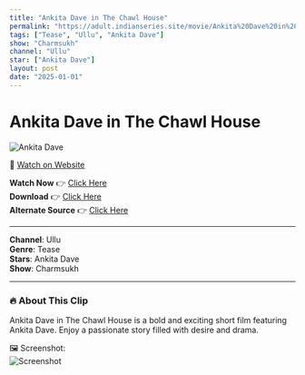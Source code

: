 ```yaml
---
title: "Ankita Dave in The Chawl House"
permalink: "https://adult.indianseries.site/movie/Ankita%20Dave%20in%20The%20Chawl%20House"
tags: ["Tease", "Ullu", "Ankita Dave"]
show: "Charmsukh"
channel: "Ullu"
star: ["Ankita Dave"]
layout: post
date: "2025-01-01"
---
```


# Ankita Dave in The Chawl House

![Ankita Dave](https://shorts.desisins.com/wp-content/uploads/2024/04/The-Chawl-House-Ankita-Dave-Charmsukh-Ullu-DesiSins.com_.jpg)

🔗 [Watch on Website](https://adult.indianseries.site/movie/Ankita%20Dave%20in%20The%20Chawl%20House)

**Watch Now** 👉 [Click Here](https://adult.indianseries.site/movie/Ankita%20Dave%20in%20The%20Chawl%20House)  
**Download** 👉 [Click Here](https://adult.indianseries.site/movie/Ankita%20Dave%20in%20The%20Chawl%20House)  
**Alternate Source** 👉 [Click Here](https://adult.indianseries.site/movie/Ankita%20Dave%20in%20The%20Chawl%20House)

---

**Channel**: Ullu  
**Genre**: Tease  
**Stars**: Ankita Dave  
**Show**: Charmsukh

---

### 🔥 About This Clip

Ankita Dave in The Chawl House is a bold and exciting short film featuring Ankita Dave. Enjoy a passionate story filled with desire and drama.
 
🖼️ Screenshot:  
![Screenshot](https://shorts.desisins.com/wp-content/uploads/2024/04/The-Chawl-House-Ankita-Dave-Charmsukh-Ullu-DesiSins.com_.jpg)
